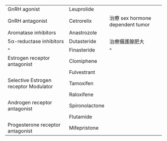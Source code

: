 
|                                       |                |                                  |
| ------------------------------------- | -------------- | -------------------------------- |
| GnRH agonist                          | Leuprolide     |                                  |
| GnRH antagonist                       | Cetrorelix     | 治療 sex hormone dependent tumor |
| Aromatase inhibitors                  | Anastrozole    |                                  |
| 5α-reductase inhibitors               | Dutasteride    | 治療攝護腺肥大                   |
| ^                                     | Finasteride    | ^                                |
| Estrogen receptor antagonist          | Clomiphene     |                                  |
|                                       | Fulvestrant    |                                  |
| Selective Estrogen receptor Modulator | Tamoxifen      |                                  |
|                                       | Raloxifene     |                                  |
| Androgen receptor antagonist          | Spironolactone |                                  |
|                                       | Flutamide      |                                  |
| Progesterone receptor antagonist      | Mifepristone   |                                  |
